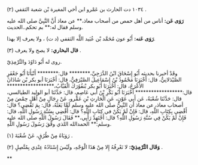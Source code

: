 ١٠٣٤ دت الحارث بن عَمْرو ابن أخي المغيرة بْن شعبة الثقفي (٢) .

**رَوَى عَن:** أناس من أهل حمص من أصحاب معاذ،** عن معاذ أَنَّ النَّبِيَّ صلى الله عليه وسلم ققال له:** بم تحكم..الحديث.

**رَوَى عَنه:** أَبُو عون مُحَمَّد بْن عُبَيد اللَّه الثقفي (د ت) ، ولا يعرف إلا بهذا.

**قال البخاري:** لا يصح ولا يعرف (٣) .

روى له أَبُو دَاوُدَ والتِّرْمِذِيّ.

وقَدْ أخبرنا بحديثه أَبُو إِسْحَاقَ ابْنُ الدَّرَجِيِّ،******** قال:******** أَنْبَأَنَا أَبُو جَعْفَرٍ الصَّيْدَلانِيُّ، قال: أَخْبَرَنَا مَحْمُودُ بْنُ إِسْمَاعِيلَ الصَّيْرَفِيُّ، قال: أَخْبَرَنَا أبو بكر بْن شَاذَانَ الأَعْرَجُ، قال: أَخْبَرَنَا أَبُو بكر بْنفُوُرَكَ الْقَبَّابُ،****************** قال:****************** أَخْبَرَنَا أَبُو بَكْرِ بْنُ أَبي عَاصِمٍ، قال: حَدَّثَنَا أبو الوليد الطيالسي، قال: حَدَّثَنَا شُعْبَةُ، عَن أَبِي عَوْنٍ، عَنِ الْحَارِثِ بْنِ عَمْرو، عَنْ رِجَالٍ مِنْ أَهْلِ حِمْصَ مِنْ أصحاب معاذ، عن معاذ أن النَّبِيُّ صلى الله عليه وسلم لَمَّا بَعَثَهُ، قال: بِمَ تَقْضِي؟ قال: أَقْضِي بِكِتَابِ اللَّهِ، قال: فَإِنْ لَمْ يَكُنْ في كِتَابِ اللَّهِ؟ قال: أَقْضِي بِسُنَّةِ رَسُولِ اللَّهِ، قال: فَإِنْ لَمْ يَكُنْ فِي سُنَّةِ رَسُولِ اللَّهِ؟ قال: أَجْتَهِدْ رَأْيِي،** فَقَالَ رَسُولُ اللَّهِ صلى الله عليه وسلم:** الحمدالله اللذي وفَّقَ رَسُولَ رَسُولِ اللَّهِ.

رَوَيَاهُ مِنْ طُرُقٍ، عَنْ شُعْبَةَ (١) .

**وَقَال التِّرْمِذِيّ:** لا نَعْرِفُهُ إِلا مِنْ هَذَا الْوَجْهِ، ولَيْسَ إِسْنَادُهُ عِنْدِي بِمُتَّصِلٍ (٢) .

**